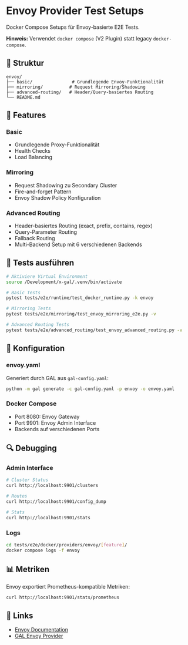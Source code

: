 # Envoy Provider Test Setups

Docker Compose Setups für Envoy-basierte E2E Tests.

**Hinweis:** Verwendet `docker compose` (V2 Plugin) statt legacy `docker-compose`.

## 📁 Struktur

```
envoy/
├── basic/               # Grundlegende Envoy-Funktionalität
├── mirroring/          # Request Mirroring/Shadowing
├── advanced-routing/   # Header/Query-basiertes Routing
└── README.md
```

## 🚀 Features

### Basic
- Grundlegende Proxy-Funktionalität
- Health Checks
- Load Balancing

### Mirroring
- Request Shadowing zu Secondary Cluster
- Fire-and-forget Pattern
- Envoy Shadow Policy Konfiguration

### Advanced Routing
- Header-basiertes Routing (exact, prefix, contains, regex)
- Query-Parameter Routing
- Fallback Routing
- Multi-Backend Setup mit 6 verschiedenen Backends

## 🧪 Tests ausführen

```bash
# Aktiviere Virtual Environment
source /Development/x-gal/.venv/bin/activate

# Basic Tests
pytest tests/e2e/runtime/test_docker_runtime.py -k envoy

# Mirroring Tests
pytest tests/e2e/mirroring/test_envoy_mirroring_e2e.py -v

# Advanced Routing Tests
pytest tests/e2e/advanced_routing/test_envoy_advanced_routing.py -v
```

## 📝 Konfiguration

### envoy.yaml
Generiert durch GAL aus `gal-config.yaml`:
```bash
python -m gal generate -c gal-config.yaml -p envoy -o envoy.yaml
```

### Docker Compose
- Port 8080: Envoy Gateway
- Port 9901: Envoy Admin Interface
- Backends auf verschiedenen Ports

## 🔍 Debugging

### Admin Interface
```bash
# Cluster Status
curl http://localhost:9901/clusters

# Routes
curl http://localhost:9901/config_dump

# Stats
curl http://localhost:9901/stats
```

### Logs
```bash
cd tests/e2e/docker/providers/envoy/[feature]/
docker compose logs -f envoy
```

## 📊 Metriken

Envoy exportiert Prometheus-kompatible Metriken:
```bash
curl http://localhost:9901/stats/prometheus
```

## 🔗 Links

- [Envoy Documentation](https://www.envoyproxy.io/docs/envoy/latest/)
- [GAL Envoy Provider](../../../../../gal/providers/envoy.py)